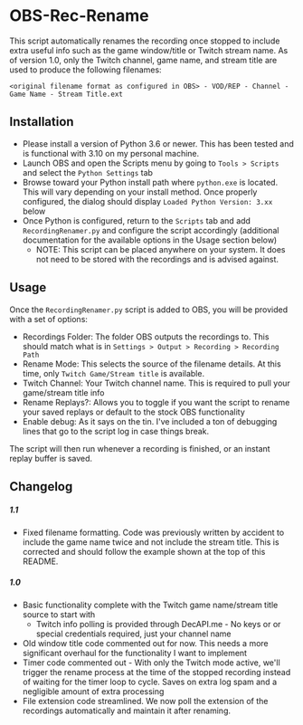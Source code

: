 # OBS-Rec-Rename

This script automatically renames the recording once stopped to include extra useful info such as the game window/title or Twitch stream name. As of version 1.0, only the Twitch channel, game name, and stream title are used to produce the following filenames:

`<original filename format as configured in OBS> - VOD/REP - Channel - Game Name - Stream Title.ext`

## Installation

* Please install a version of Python 3.6 or newer. This has been tested and is functional with 3.10 on my personal machine.
* Launch OBS and open the Scripts menu by going to `Tools > Scripts` and select the `Python Settings` tab
* Browse toward your Python install path where `python.exe` is located. This will vary depending on your install method. Once properly configured, the dialog should display `Loaded Python Version: 3.xx` below
* Once Python is configured, return to the `Scripts` tab and add `RecordingRenamer.py` and configure the script accordingly (additional documentation for the available options in the Usage section below)
  * NOTE: This script can be placed anywhere on your system. It does not need to be stored with the recordings and is advised against.

## Usage

Once the `RecordingRenamer.py` script is added to OBS, you will be provided with a set of options:

- Recordings Folder: The folder OBS outputs the recordings to. This should match what is in `Settings > Output > Recording > Recording Path`
- Rename Mode: This selects the source of the filename details. At this time, only `Twitch Game/Stream title` is available.
- Twitch Channel: Your Twitch channel name. This is required to pull your game/stream title info
- Rename Replays?: Allows you to toggle if you want the script to rename your saved replays or default to the stock OBS functionality
- Enable debug: As it says on the tin. I've included a ton of debugging lines that go to the script log in case things break.

The script will then run whenever a recording is finished, or an instant replay buffer is saved.

## Changelog

##### 1.1

* Fixed filename formatting. Code was previously written by accident to include the game name twice and not include the stream title. This is corrected and should follow the example shown at the top of this README.

##### 1.0

* Basic functionality complete with the Twitch game name/stream title source to start with
  * Twitch info polling is provided through DecAPI.me - No keys or or special credentials required, just your channel name
* Old window title code commented out for now. This needs a more significant overhaul for the functionality I want to implement
* Timer code commented out - With only the Twitch mode active, we'll trigger the rename process at the time of the stopped recording instead of waiting for the timer loop to cycle. Saves on extra log spam and a negligible amount of extra processing
* File extension code streamlined. We now poll the extension of the recordings automatically and maintain it after renaming.
